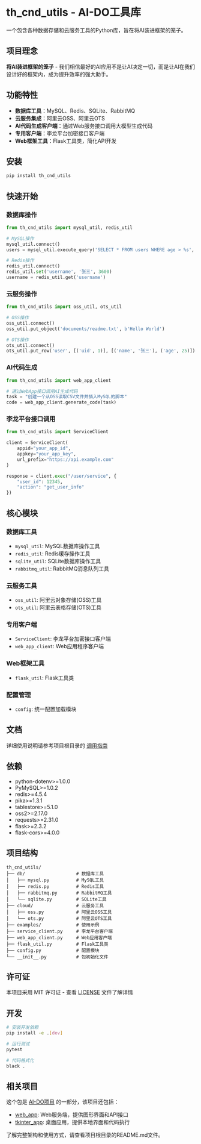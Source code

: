 # th_cnd_utils - AI-DO工具库

一个包含各种数据存储和云服务工具的Python库，旨在将AI装进框架的笼子。

## 项目理念

**将AI装进框架的笼子** - 我们相信最好的AI应用不是让AI决定一切，而是让AI在我们设计好的框架内，成为提升效率的强大助手。

## 功能特性

- **数据库工具**：MySQL、Redis、SQLite、RabbitMQ
- **云服务集成**：阿里云OSS、阿里云OTS
- **AI代码生成客户端**：通过Web服务接口调用大模型生成代码
- **专用客户端**：李龙平台加密接口客户端
- **Web框架工具**：Flask工具类，简化API开发

## 安装

```bash
pip install th_cnd_utils
```

## 快速开始

### 数据库操作

```python
from th_cnd_utils import mysql_util, redis_util

# MySQL操作
mysql_util.connect()
users = mysql_util.execute_query('SELECT * FROM users WHERE age > %s', (18,))

# Redis操作
redis_util.connect()
redis_util.set('username', '张三', 3600)
username = redis_util.get('username')
```

### 云服务操作

```python
from th_cnd_utils import oss_util, ots_util

# OSS操作
oss_util.connect()
oss_util.put_object('documents/readme.txt', b'Hello World')

# OTS操作
ots_util.connect()
ots_util.put_row('user', [('uid', 1)], [('name', '张三'), ('age', 25)])
```

### AI代码生成

```python
from th_cnd_utils import web_app_client

# 通过WebApp接口调用AI生成代码
task = "创建一个从OSS读取CSV文件并插入MySQL的脚本"
code = web_app_client.generate_code(task)
```

### 李龙平台接口调用

```python
from th_cnd_utils import ServiceClient

client = ServiceClient(
    appid="your_app_id",
    appkey="your_app_key",
    url_prefix="https://api.example.com"
)

response = client.exec("/user/service", {
    "user_id": 12345,
    "action": "get_user_info"
})
```

## 核心模块

### 数据库工具
- `mysql_util`: MySQL数据库操作工具
- `redis_util`: Redis缓存操作工具
- `sqlite_util`: SQLite数据库操作工具
- `rabbitmq_util`: RabbitMQ消息队列工具

### 云服务工具
- `oss_util`: 阿里云对象存储(OSS)工具
- `ots_util`: 阿里云表格存储(OTS)工具

### 专用客户端
- `ServiceClient`: 李龙平台加密接口客户端
- `web_app_client`: Web应用程序客户端

### Web框架工具
- `flask_util`: Flask工具类

### 配置管理
- `config`: 统一配置加载模块

## 文档

详细使用说明请参考项目根目录的 [调用指南](../UTILS_CALL_GUIDE.md)

## 依赖

- python-dotenv>=1.0.0
- PyMySQL>=1.0.2
- redis>=4.5.4
- pika>=1.3.1
- tablestore>=5.1.0
- oss2>=2.17.0
- requests>=2.31.0
- flask>=2.3.2
- flask-cors>=4.0.0

## 项目结构

```
th_cnd_utils/
├── db/                   # 数据库工具
│   ├── mysql.py          # MySQL工具
│   ├── redis.py          # Redis工具
│   ├── rabbitmq.py       # RabbitMQ工具
│   └── sqlite.py         # SQLite工具
├── cloud/                # 云服务工具
│   ├── oss.py            # 阿里云OSS工具
│   └── ots.py            # 阿里云OTS工具
├── examples/             # 使用示例
├── service_client.py     # 李龙平台客户端
├── web_app_client.py     # Web应用客户端
├── flask_util.py         # Flask工具类
├── config.py             # 配置模块
└── __init__.py           # 包初始化文件
```

## 许可证

本项目采用 MIT 许可证 - 查看 [LICENSE](LICENSE) 文件了解详情

## 开发

```bash
# 安装开发依赖
pip install -e .[dev]

# 运行测试
pytest

# 代码格式化
black .
```

## 相关项目

这个包是 [AI-DO项目](../README.md) 的一部分，该项目还包括：
- [web_app](../web_app/): Web服务端，提供图形界面和API接口
- [tkinter_app](../tkinter_app/): 桌面应用，提供本地界面和代码执行

了解完整架构和使用方式，请查看项目根目录的README.md文件。

